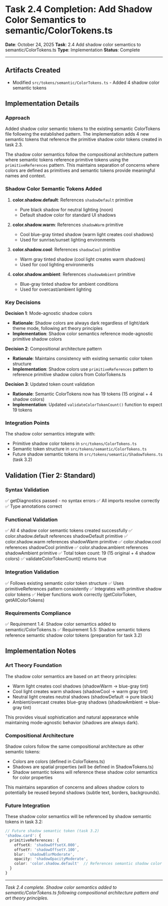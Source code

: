 # Task 2.4 Completion: Add Shadow Color Semantics to semantic/ColorTokens.ts

**Date**: October 24, 2025
**Task**: 2.4 Add shadow color semantics to semantic/ColorTokens.ts
**Type**: Implementation
**Status**: Complete

---

## Artifacts Created

- Modified `src/tokens/semantic/ColorTokens.ts` - Added 4 shadow color semantic tokens

## Implementation Details

### Approach

Added shadow color semantic tokens to the existing semantic ColorTokens file following the established pattern. The implementation adds 4 new semantic tokens that reference the primitive shadow color tokens created in task 2.3.

The shadow color semantics follow the compositional architecture pattern where semantic tokens reference primitive tokens using the `primitiveReferences` pattern. This maintains separation of concerns where colors are defined as primitives and semantic tokens provide meaningful names and context.

### Shadow Color Semantic Tokens Added

1. **color.shadow.default**: References `shadowDefault` primitive
   - Pure black shadow for neutral lighting (noon)
   - Default shadow color for standard UI shadows

2. **color.shadow.warm**: References `shadowWarm` primitive
   - Cool blue-gray tinted shadow (warm light creates cool shadows)
   - Used for sunrise/sunset lighting environments

3. **color.shadow.cool**: References `shadowCool` primitive
   - Warm gray tinted shadow (cool light creates warm shadows)
   - Used for cool lighting environments

4. **color.shadow.ambient**: References `shadowAmbient` primitive
   - Blue-gray tinted shadow for ambient conditions
   - Used for overcast/ambient lighting

### Key Decisions

**Decision 1**: Mode-agnostic shadow colors
- **Rationale**: Shadow colors are always dark regardless of light/dark theme mode, following art theory principles
- **Implementation**: Shadow color semantics reference mode-agnostic primitive shadow colors

**Decision 2**: Compositional architecture pattern
- **Rationale**: Maintains consistency with existing semantic color token structure
- **Implementation**: Shadow colors use `primitiveReferences` pattern to reference primitive shadow colors from ColorTokens.ts

**Decision 3**: Updated token count validation
- **Rationale**: Semantic ColorTokens now has 19 tokens (15 original + 4 shadow colors)
- **Implementation**: Updated `validateColorTokenCount()` function to expect 19 tokens

### Integration Points

The shadow color semantics integrate with:
- Primitive shadow color tokens in `src/tokens/ColorTokens.ts`
- Semantic token structure in `src/tokens/semantic/ColorTokens.ts`
- Future shadow semantic tokens in `src/tokens/semantic/ShadowTokens.ts` (task 3.2)

## Validation (Tier 2: Standard)

### Syntax Validation
✅ getDiagnostics passed - no syntax errors
✅ All imports resolve correctly
✅ Type annotations correct

### Functional Validation
✅ All 4 shadow color semantic tokens created successfully
✅ color.shadow.default references shadowDefault primitive
✅ color.shadow.warm references shadowWarm primitive
✅ color.shadow.cool references shadowCool primitive
✅ color.shadow.ambient references shadowAmbient primitive
✅ Total token count: 19 (15 original + 4 shadow colors)
✅ validateColorTokenCount() returns true

### Integration Validation
✅ Follows existing semantic color token structure
✅ Uses primitiveReferences pattern consistently
✅ Integrates with primitive shadow color tokens
✅ Helper functions work correctly (getColorToken, getAllColorTokens)

### Requirements Compliance
✅ Requirement 1.4: Shadow color semantics added to semantic/ColorTokens.ts
✅ Requirement 5.5: Shadow semantic tokens reference semantic shadow color tokens (preparation for task 3.2)

## Implementation Notes

### Art Theory Foundation

The shadow color semantics are based on art theory principles:
- Warm light creates cool shadows (shadowWarm → blue-gray tint)
- Cool light creates warm shadows (shadowCool → warm gray tint)
- Neutral light creates neutral shadows (shadowDefault → pure black)
- Ambient/overcast creates blue-gray shadows (shadowAmbient → blue-gray tint)

This provides visual sophistication and natural appearance while maintaining mode-agnostic behavior (shadows are always dark).

### Compositional Architecture

Shadow colors follow the same compositional architecture as other semantic tokens:
- Colors are colors (defined in ColorTokens.ts)
- Shadows are spatial properties (will be defined in ShadowTokens.ts)
- Shadow semantic tokens will reference these shadow color semantics for color properties

This maintains separation of concerns and allows shadow colors to potentially be reused beyond shadows (subtle text, borders, backgrounds).

### Future Integration

These shadow color semantics will be referenced by shadow semantic tokens in task 3.2:
```typescript
// Future shadow semantic token (task 3.2)
'shadow.card': {
  primitiveReferences: {
    offsetX: 'shadowOffsetX.000',
    offsetY: 'shadowOffsetY.100',
    blur: 'shadowBlurModerate',
    opacity: 'shadowOpacityModerate',
    color: 'color.shadow.default'  // References semantic shadow color
  }
}
```

---

*Task 2.4 complete. Shadow color semantics added to semantic/ColorTokens.ts following compositional architecture pattern and art theory principles.*
